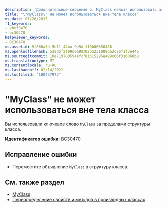 ```yaml
---
description: 'Дополнительные сведения о: MyClass нельзя использовать за пределами класса'
title: "\"MyClass\" не может использоваться вне тела класса"
ms.date: 07/20/2015
f1_keywords:
- vbc30470
- bc30470
helpviewer_keywords:
- BC30470
ms.assetid: 9f868a3d-5b11-44ba-9e5d-119b06650486
ms.openlocfilehash: 538d5f2f99d0a09202b5231888da2c2ef1f3e446
ms.sourcegitcommit: 10e719780594efc781b15295e499c66f316068b8
ms.translationtype: MT
ms.contentlocale: ru-RU
ms.lasthandoff: 02/14/2021
ms.locfileid: "100437973"
---
```

# <a name="myclass-cannot-be-used-outside-of-a-class"></a>"MyClass" не может использоваться вне тела класса

Вы использовали ключевое слово `MyClass` за пределами структуры класса.  
  
 **Идентификатор ошибки:** BC30470  
  
## <a name="to-correct-this-error"></a>Исправление ошибки  
  
- Переместите объявление `MyClass` в структуру класса.  
  
## <a name="see-also"></a>См. также раздел

- [MyClass](../programming-guide/program-structure/me-my-mybase-and-myclass.md#myclass)
- [Переопределение свойств и методов в производных классах](../programming-guide/language-features/objects-and-classes/inheritance-basics.md#overriding-properties-and-methods-in-derived-classes)
